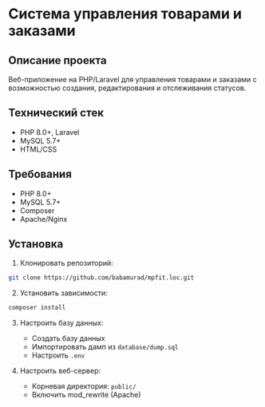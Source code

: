 # Система управления товарами и заказами

## Описание проекта
Веб-приложение на PHP/Laravel для управления товарами и заказами с возможностью создания, 
редактирования и отслеживания статусов.

## Технический стек
- PHP 8.0+, Laravel
- MySQL 5.7+
- HTML/CSS

## Требования
- PHP 8.0+
- MySQL 5.7+
- Composer
- Apache/Nginx

## Установка
1. Клонировать репозиторий:
```bash
git clone https://github.com/babamurad/mpfit.loc.git
```

2. Установить зависимости:
```bash
composer install
```

3. Настроить базу данных:
   - Создать базу данных
   - Импортировать дамп из `database/dump.sql`
   - Настроить `.env`

4. Настроить веб-сервер:
   - Корневая директория: `public/`
   - Включить mod_rewrite (Apache)



